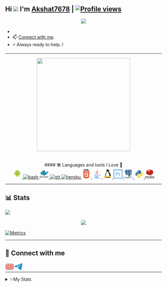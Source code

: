 ## Hi <img src="https://raw.githubusercontent.com/MartinHeinz/MartinHeinz/master/wave.gif" width="25px"> I'm [Akshat7678](https://github.com/Akshat7678) | [![Profile views](https://komarev.com/ghpvc/?username=akshat7678&label=My%20Fans%20❤)](https://github.com/akshat7678)
   <p align='Middle'><a href='https://t.me/Akki_ThePro'><img src='https://telegra.ph/file/fc45a49e9df3446a3e47d.jpg' width='400"'></a></p>

- 
- 📫 [Connect with me](#-connect-with-me).
- ⚡ Always ready to help..!
---

<p align='middle'><img src='https://github-readme-stats.vercel.app/api/top-langs/?username=Akshat7678&theme=midnight-purple' width='300"' height='300"'></p><p align ="middle">
  <br />
#### 🛠️ Languages and tools I Love 🧡
</br>
<a href="https://developer.android.com" class="padded" target="_blank"> <img src="https://raw.githubusercontent.com/devicons/devicon/master/icons/android/android-original-wordmark.svg" alt="android" width="30" height="30"/> </a> 
<a href="https://www.gnu.org/software/bash/" class="padded" target="_blank"> <img src="https://www.vectorlogo.zone/logos/gnu_bash/gnu_bash-icon.svg" alt="bash" width="30" height="30"/> </a> 
<a href="https://www.docker.com/" class="padded" target="_blank"> <img src="https://raw.githubusercontent.com/devicons/devicon/master/icons/docker/docker-original-wordmark.svg" alt="docker" width="30" height="30"/> </a> 
<a href="https://git-scm.com/" class="padded" target="_blank"> <img src="https://www.vectorlogo.zone/logos/git-scm/git-scm-icon.svg" alt="git" width="30" height="30"/> </a> 
<a href="https://heroku.com" class="padded" target="_blank"> <img src="https://www.vectorlogo.zone/logos/heroku/heroku-icon.svg" alt="heroku" width="30" height="30"/> </a> 
<a href="https://www.w3.org/html/" class="padded" target="_blank"> <img src="https://raw.githubusercontent.com/devicons/devicon/master/icons/html5/html5-original-wordmark.svg" alt="html5" width="30" height="30"/> </a> 
<a href="https://www.java.com" class="padded" target="_blank"> <img src="https://raw.githubusercontent.com/devicons/devicon/master/icons/java/java-original.svg" alt="java" width="30" height="30"/> </a> 
<a href="https://www.linux.org/" class="padded" target="_blank"> <img src="https://raw.githubusercontent.com/devicons/devicon/master/icons/linux/linux-original.svg" alt="linux" width="30" height="30"/> </a> 
<a href="https://www.photoshop.com/en" class="padded" target="_blank"> <img src="https://raw.githubusercontent.com/devicons/devicon/master/icons/photoshop/photoshop-line.svg" alt="photoshop" width="30" height="30"/> </a> 
<a href="https://www.postgresql.org" class="padded" target="_blank"> <img src="https://raw.githubusercontent.com/devicons/devicon/master/icons/postgresql/postgresql-original-wordmark.svg" alt="postgresql" width="30" height="30"/> </a> 
<a href="https://www.python.org" class="padded" target="_blank"> <img src="https://raw.githubusercontent.com/devicons/devicon/master/icons/python/python-original.svg" alt="python" width="30" height="30"/> </a> 
<a href="https://redis.io" class="padded" target="_blank"> <img src="https://raw.githubusercontent.com/devicons/devicon/master/icons/redis/redis-original-wordmark.svg" alt="redis" width="30" height="30"/> </a>

---
## 📊 Stats
<img src='https://github-readme-streak-stats.herokuapp.com/?user=Akshat7678&theme=midnight-purple&show_icon=true' width='500"'></p> <p align='middle'><img src='https://komarev.com/ghpvc/?username=Paramatin-op&label=My%20Profile%20Views&color=blueviolet&style=plastic' width='175"'></p>

[![Metrics](https://metrics.lecoq.io/akshat7678?template=classic&base.header=0&base.metadata=0&isocalendar=1&languages=1&people=1&isocalendar.duration=half-year&languages.limit=8&languages.sections=most-used&languages.colors=github&languages.threshold=0%25&languages.indepth=false&languages.recent.load=300&languages.recent.days=14&people.limit=24&people.size=28&people.types=followers%2C%20following&people.identicons=false&people.shuffle=false&config.timezone=Asia%2FCalcutta)](https://github.com/Akshat7678)

---
## 🔗 Connect with me

<!-- png icons from https://iconscout.com/ -->
<a href="https://www.youtube.com/results?search_query=Akki+ThePro047" class="padded"><img align="left" alt="Akshat" width="28px" src="./res/youtube.png" /></a> 
<a href="https://telegram.dog/Akki_ThePro" class="padded"><img align="left" alt="Akki ThePro" width="28px" src="./res/telegram.png" /></a> 
</br>

---
<details>
<summary>✨My Stats</summary><p align='middle'><img src='https://github-readme-stats.vercel.app/api?username=Akshat7678&show_icons=true&theme=midnight-purple' width='500"'></p>
<p 
<details>
  <summary>✨My Tools</summary>

  <code><img width="20%"  src="https://www.vectorlogo.zone/logos/json/json-ar21.svg"></code>
  <code><img width="20%"   src="https://www.vectorlogo.zone/logos/git-scm/git-scm-ar21.svg"></code>
  <code><img width="20%"   src="https://www.vectorlogo.zone/logos/python/python-ar21.svg"></code>
  <br />
  <code><img width="20%"  src="https://www.vectorlogo.zone/logos/mysql/mysql-ar21.svg"></code>
  <code><img width="20%"  src="https://www.vectorlogo.zone/logos/sqlite/sqlite-ar21.svg"></code>
  <code><img width="20%"  src="https://www.vectorlogo.zone/logos/firebase/firebase-ar21.svg"></code>
  <br />
  <code><img width="20%"  src="https://www.vectorlogo.zone/logos/w3_html5/w3_html5-ar21.svg"></code>
  <code><img width="20%"  src="https://www.vectorlogo.zone/logos/github/github-ar21.svg"></code>
  <code><img width="20%"  src="https://www.vectorlogo.zone/logos/gitlab/gitlab-ar21.svg"></code>
  <br>
</p>  
</details>
